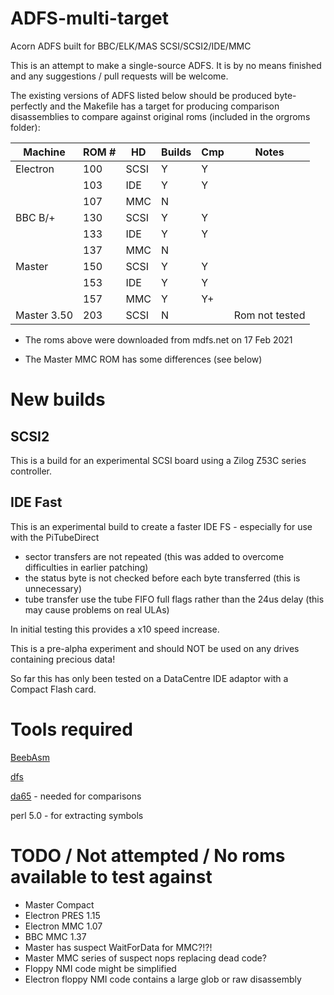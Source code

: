 # ADFS-multi-target
 Acorn ADFS built for BBC/ELK/MAS SCSI/SCSI2/IDE/MMC

 This is an attempt to make a single-source ADFS. It is by no means finished and any suggestions / pull requests
 will be welcome.

 The existing versions of ADFS listed below should be produced byte-perfectly and the Makefile has a target for producing comparison disassemblies to compare against original roms (included in the orgroms folder):


| Machine	| ROM # | HD    | Builds| Cmp   | Notes
|---------------|-------|-------|-------|-------|---------
| Electron      | 100   | SCSI  | Y     | Y     |
|               | 103   | IDE   | Y     | Y     |
|               | 107   | MMC   | N     |       | 
| BBC B/+       | 130   | SCSI  | Y     | Y     |
|               | 133   | IDE   | Y     | Y     |
|               | 137   | MMC   | N     |       | 
| Master        | 150   | SCSI  | Y     | Y     |
|               | 153   | IDE   | Y     | Y     |
|               | 157   | MMC   | Y     | Y+    | 
| Master 3.50   | 203   | SCSI  | N     |       | Rom not tested


* The roms above were downloaded from mdfs.net on 17 Feb 2021
+ The Master MMC ROM has some differences (see below)


# New builds

## SCSI2 
This is a build for an experimental SCSI board using a Zilog Z53C series controller. 

## IDE Fast

This is an experimental build to create a faster IDE FS - especially for use with the PiTubeDirect

- sector transfers are not repeated (this was added to overcome difficulties in earlier patching)
- the status byte is not checked before each byte transferred (this is unnecessary)
- tube transfer use the tube FIFO full flags rather than the 24us delay (this may cause problems on real ULAs)

In initial testing this provides a x10 speed increase. 

This is a pre-alpha experiment and should NOT be used on any drives containing precious data! 

So far this has only been tested on a DataCentre IDE adaptor with a Compact Flash card. 


# Tools required

[BeebAsm](https://github.com/stardot/beebasm)

[dfs](https://github.com/dominicbeesley/dfs-0.4)

[da65](https://cc65.github.io/doc/da65.html) - needed for comparisons

perl 5.0 - for extracting symbols



# TODO / Not attempted / No roms available to test against

- Master Compact
- Electron PRES 1.15
- Electron MMC 1.07
- BBC MMC 1.37
- Master has suspect WaitForData for MMC?!?!
- Master MMC series of suspect nops replacing dead code?
- Floppy NMI code might be simplified
- Electron floppy NMI code contains a large glob or raw disassembly


